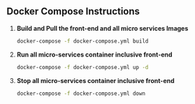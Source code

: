 ## Docker Compose Instructions

1. **Build and Pull the front-end and all micro services Images**

   ```sh
   docker-compose -f docker-compose.yml build

2. **Run all micro-services container inclusive front-end**

   ```sh
   docker-compose -f docker-compose.yml up -d 

3. **Stop all micro-services container inclusive front-end**

   ```sh
   docker-compose -f docker-compose.yml down